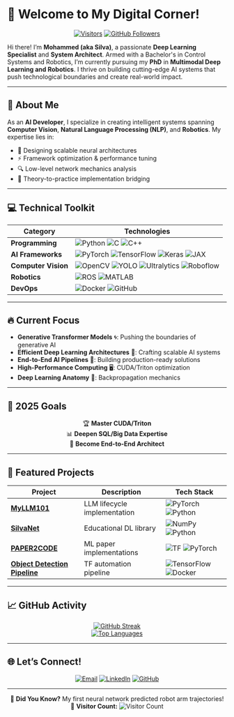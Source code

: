 # 🚀 Welcome to My Digital Corner!  

<div align="center">

[![Visitors](https://komarev.com/ghpvc/?username=silvaxxx1&label=Profile+Views&color=blueviolet)](https://github.com/silvaxxx1)
[![GitHub Followers](https://img.shields.io/github/followers/silvaxxx1?style=social)](https://github.com/silvaxxx1)

</div>

Hi there! I’m **Mohammed (aka Silva)**, a passionate **Deep Learning Specialist** and **System Architect**. Armed with a Bachelor's in Control Systems and Robotics, I’m currently pursuing my **PhD** in **Multimodal Deep Learning and Robotics**. I thrive on building cutting-edge AI systems that push technological boundaries and create real-world impact.  

---

## 🌟 About Me  

As an **AI Developer**, I specialize in creating intelligent systems spanning **Computer Vision**, **Natural Language Processing (NLP)**, and **Robotics**. My expertise lies in:

- 🧠 Designing scalable neural architectures  
- ⚡ Framework optimization & performance tuning  
- 🔍 Low-level network mechanics analysis  
- 🌉 Theory-to-practice implementation bridging  

---

## 💻 Technical Toolkit  

<div align="center">

| Category              | Technologies                                                                                                                                                                                                                                                                                                                                                     |
|-----------------------|-------------------------------------------------------------------------------------------------------------------------------------------------------------------------------------------------------------------------------------------------------------------------------------------------------------------------------------------------------------------|
| **Programming**       | ![Python](https://img.shields.io/badge/Python-3776AB?logo=python) ![C](https://img.shields.io/badge/C-A8B9CC?logo=c) ![C++](https://img.shields.io/badge/C++-00599C?logo=c%2B%2B)                                                                                                                                                                                 |
| **AI Frameworks**     | ![PyTorch](https://img.shields.io/badge/PyTorch-EE4C2C?logo=pytorch) ![TensorFlow](https://img.shields.io/badge/TensorFlow-FF6F00?logo=tensorflow) ![Keras](https://img.shields.io/badge/Keras-D00000?logo=keras) ![JAX](https://img.shields.io/badge/JAX-FFB6C1?logo=jax)                                                                                        |
| **Computer Vision**   | ![OpenCV](https://img.shields.io/badge/OpenCV-5C3D7A?logo=opencv) ![YOLO](https://img.shields.io/badge/YOLO-0066FF) ![Ultralytics](https://img.shields.io/badge/Ultralytics-FF473D) ![Roboflow](https://img.shields.io/badge/Roboflow-FF6F00)                                                                                                                      |
| **Robotics**          | ![ROS](https://img.shields.io/badge/ROS-22314E?logo=ros) ![MATLAB](https://img.shields.io/badge/MATLAB-0076A8?logo=matlab)                                                                                                                                                                                                                                        |
| **DevOps**            | ![Docker](https://img.shields.io/badge/Docker-2496ED?logo=docker) ![GitHub](https://img.shields.io/badge/GitHub-181717?logo=github)                                                                                                                                                                                                                               |

</div>

---

## 🔥 Current Focus  

- **Generative Transformer Models** 🌀: Pushing the boundaries of generative AI  
- **Efficient Deep Learning Architectures** 🚀: Crafting scalable AI systems  
- **End-to-End AI Pipelines** 💼: Building production-ready solutions  
- **High-Performance Computing** 🖥️: CUDA/Triton optimization  
- **Deep Learning Anatomy** 🌌: Backpropagation mechanics  

---

## 🎯 2025 Goals  

<div align="center">

🏆 **Master CUDA/Triton**  
📊 **Deepen SQL/Big Data Expertise**  
🧩 **Become End-to-End Architect**

</div>

---

## 📂 Featured Projects  

<div align="center">

| Project | Description | Tech Stack |
|---------|-------------|------------|
| **[MyLLM101](https://github.com/silvaxxx1/MyLLM101)** | LLM lifecycle implementation | ![PyTorch](https://img.shields.io/badge/-PyTorch-EE4C2C) ![Python](https://img.shields.io/badge/-Python-3776AB) |
| **[SilvaNet](https://github.com/silvaxxx1/SilvaNet)** | Educational DL library | ![NumPy](https://img.shields.io/badge/-NumPy-013243) ![Python](https://img.shields.io/badge/-Python-3776AB) |
| **[PAPER2CODE](https://github.com/silvaxxx1/PAPER2CODE)** | ML paper implementations | ![TF](https://img.shields.io/badge/-TensorFlow-FF6F00) ![PyTorch](https://img.shields.io/badge/-PyTorch-EE4C2C) |
| **[Object Detection Pipeline](https://github.com/silvaxxx1/Automated-Pipeline-for-Inference-and-Fine-Tuning-Using-TensorFlow-2-Object-Detection-API)** | TF automation pipeline | ![TensorFlow](https://img.shields.io/badge/-TensorFlow-FF6F00) ![Docker](https://img.shields.io/badge/-Docker-2496ED) |

</div>

---

## 📈 GitHub Activity  

<div align="center">

[![GitHub Streak](https://streak-stats.demolab.com?user=silvaxxx1&theme=dark&hide_border=true)](https://git.io/streak-stats)  
[![Top Languages](https://github-readme-stats.vercel.app/api/top-langs/?username=silvaxxx1&layout=compact&theme=dark&hide_border=true)](https://github.com/anuraghazra/github-readme-stats)

</div>

---

## 🌐 Let’s Connect!  

<div align="center">

[![Email](https://img.shields.io/badge/Email-silvapi1994%40gmail.com-D14836?logo=gmail)](mailto:silvapi1994@gmail.com)
[![LinkedIn](https://img.shields.io/badge/LinkedIn-Mohammed_Sedeg-0A66C2?logo=linkedin)](https://www.linkedin.com/in/mohammed-sedeg-67444b307/)
[![GitHub](https://img.shields.io/badge/Portfolio-silvaxxx1-181717?logo=github)](https://github.com/silvaxxx1)

</div>

---

<div align="center">
  
🤖 **Did You Know?** My first neural network predicted robot arm trajectories!  
📌 **Visitor Count:** ![Visitor Count](https://profile-counter.glitch.me/silvaxxx1/count.svg)

</div>
